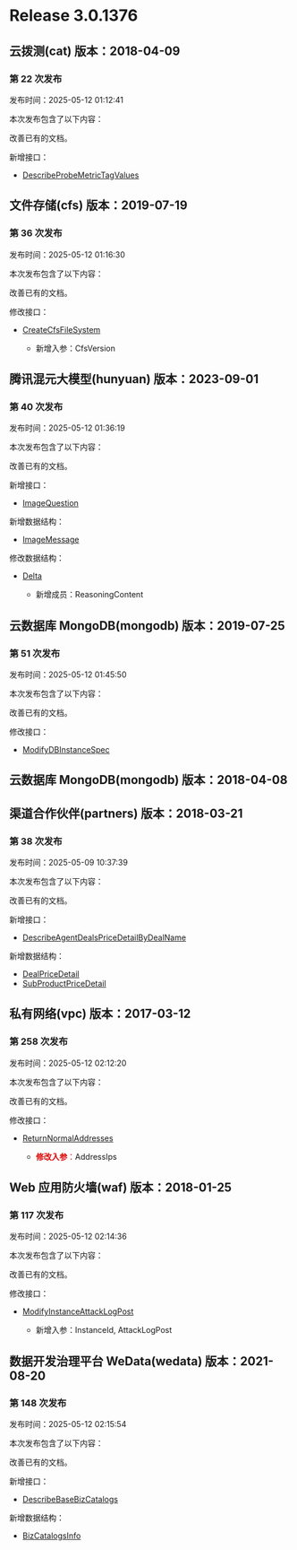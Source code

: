 # Release 3.0.1376

## 云拨测(cat) 版本：2018-04-09

### 第 22 次发布

发布时间：2025-05-12 01:12:41

本次发布包含了以下内容：

改善已有的文档。

新增接口：

* [DescribeProbeMetricTagValues](https://cloud.tencent.com/document/api/280/118393)



## 文件存储(cfs) 版本：2019-07-19

### 第 36 次发布

发布时间：2025-05-12 01:16:30

本次发布包含了以下内容：

改善已有的文档。

修改接口：

* [CreateCfsFileSystem](https://cloud.tencent.com/document/api/582/38174)

	* 新增入参：CfsVersion




## 腾讯混元大模型(hunyuan) 版本：2023-09-01

### 第 40 次发布

发布时间：2025-05-12 01:36:19

本次发布包含了以下内容：

改善已有的文档。

新增接口：

* [ImageQuestion](https://cloud.tencent.com/document/api/1729/118394)

新增数据结构：

* [ImageMessage](https://cloud.tencent.com/document/api/1729/101838#ImageMessage)

修改数据结构：

* [Delta](https://cloud.tencent.com/document/api/1729/101838#Delta)

	* 新增成员：ReasoningContent




## 云数据库 MongoDB(mongodb) 版本：2019-07-25

### 第 51 次发布

发布时间：2025-05-12 01:45:50

本次发布包含了以下内容：

改善已有的文档。

修改接口：

* [ModifyDBInstanceSpec](https://cloud.tencent.com/document/api/240/38565)




## 云数据库 MongoDB(mongodb) 版本：2018-04-08



## 渠道合作伙伴(partners) 版本：2018-03-21

### 第 38 次发布

发布时间：2025-05-09 10:37:39

本次发布包含了以下内容：

改善已有的文档。

新增接口：

* [DescribeAgentDealsPriceDetailByDealName](https://cloud.tencent.com/document/api/563/118388)

新增数据结构：

* [DealPriceDetail](https://cloud.tencent.com/document/api/563/16047#DealPriceDetail)
* [SubProductPriceDetail](https://cloud.tencent.com/document/api/563/16047#SubProductPriceDetail)



## 私有网络(vpc) 版本：2017-03-12

### 第 258 次发布

发布时间：2025-05-12 02:12:20

本次发布包含了以下内容：

改善已有的文档。

修改接口：

* [ReturnNormalAddresses](https://cloud.tencent.com/document/api/215/83866)

	* <font color="#dd0000">**修改入参**：</font>AddressIps




## Web 应用防火墙(waf) 版本：2018-01-25

### 第 117 次发布

发布时间：2025-05-12 02:14:36

本次发布包含了以下内容：

改善已有的文档。

修改接口：

* [ModifyInstanceAttackLogPost](https://cloud.tencent.com/document/api/627/118381)

	* 新增入参：InstanceId, AttackLogPost




## 数据开发治理平台 WeData(wedata) 版本：2021-08-20

### 第 148 次发布

发布时间：2025-05-12 02:15:54

本次发布包含了以下内容：

改善已有的文档。

新增接口：

* [DescribeBaseBizCatalogs](https://cloud.tencent.com/document/api/1267/118396)

新增数据结构：

* [BizCatalogsInfo](https://cloud.tencent.com/document/api/1267/76336#BizCatalogsInfo)



